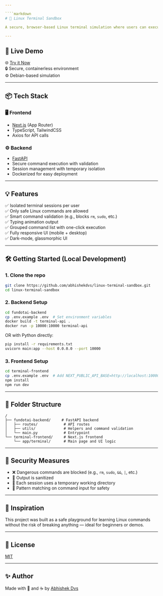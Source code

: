 ```yaml
---

````markdown
# 🧪 Linux Terminal Sandbox

A secure, browser-based Linux terminal simulation where users can execute safe commands in an isolated environment — built with **Next.js**, **FastAPI**, and **Docker**.

---
```


## 🚀 Live Demo

🌐 [Try it Now](https://terminalsandbox.pages.dev/)  
🔒 Secure, containerless environment  
⚙️ Debian-based simulation  

---

## 📦 Tech Stack

### 🖥 Frontend
- [Next.js](https://nextjs.org/) (App Router)
- TypeScript, TailwindCSS
- Axios for API calls

### ⚙️ Backend
- [FastAPI](https://fastapi.tiangolo.com/)
- Secure command execution with validation
- Session management with temporary isolation
- Dockerized for easy deployment

---

## 💡 Features

✅ Isolated terminal sessions per user  
✅ Only safe Linux commands are allowed  
✅ Smart command validation (e.g., blocks `rm`, `sudo`, etc.)  
✅ Typing animation output  
✅ Grouped command list with one-click execution  
✅ Fully responsive UI (mobile + desktop)  
✅ Dark-mode, glassmorphic UI

---

## 🛠️ Getting Started (Local Development)

### 1. Clone the repo
```bash
git clone https://github.com/abhishekdvs/linux-terminal-sandbox.git
cd linux-terminal-sandbox
````

### 2. Backend Setup

```bash
cd fundotai-backend
cp .env.example .env  # Set environment variables
docker build -t terminal-api .
docker run -p 10000:10000 terminal-api
```

OR with Python directly:

```bash
pip install -r requirements.txt
uvicorn main:app --host 0.0.0.0 --port 10000
```

### 3. Frontend Setup

```bash
cd terminal-frontend
cp .env.example .env  # Add NEXT_PUBLIC_API_BASE=http://localhost:10000
npm install
npm run dev
```

---

## 📂 Folder Structure

```
/
├── fundotai-backend/     # FastAPI backend
│   ├── routes/            # API routes
│   ├── utils/             # Helpers and command validation
│   └── main.py            # Entrypoint
└── terminal-frontend/     # Next.js frontend
    └── app/terminal/      # Main page and UI logic
```

---

## 🔐 Security Measures

* ❌ Dangerous commands are blocked (e.g., `rm`, `sudo`, `&&`, `|`, etc.)
* 🧼 Output is sanitized
* 🧊 Each session uses a temporary working directory
* 🧠 Pattern matching on command input for safety

---

## 🧠 Inspiration

This project was built as a safe playground for learning Linux commands without the risk of breaking anything — ideal for beginners or demos.

---

## 📜 License

[MIT](LICENSE)

---

## ✨ Author

Made with 🧠 and ☕ by [Abhishek Dvs](https://github.com/abhishekdvs)

```
